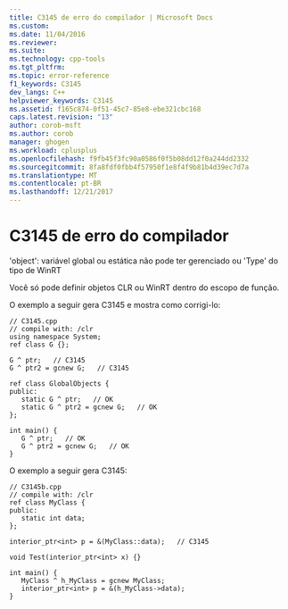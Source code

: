 ```yaml
---
title: C3145 de erro do compilador | Microsoft Docs
ms.custom: 
ms.date: 11/04/2016
ms.reviewer: 
ms.suite: 
ms.technology: cpp-tools
ms.tgt_pltfrm: 
ms.topic: error-reference
f1_keywords: C3145
dev_langs: C++
helpviewer_keywords: C3145
ms.assetid: f165c874-0f51-45c7-85e8-ebe321cbc168
caps.latest.revision: "13"
author: corob-msft
ms.author: corob
manager: ghogen
ms.workload: cplusplus
ms.openlocfilehash: f9fb45f3fc90a0586f0f5b08dd12f0a244dd2332
ms.sourcegitcommit: 8fa8fdf0fbb4f57950f1e8f4f9b81b4d39ec7d7a
ms.translationtype: MT
ms.contentlocale: pt-BR
ms.lasthandoff: 12/21/2017
---
```

# <a name="compiler-error-c3145"></a>C3145 de erro do compilador
'object': variável global ou estática não pode ter gerenciado ou 'Type' do tipo de WinRT  
  
 Você só pode definir objetos CLR ou WinRT dentro do escopo de função.  
  
 O exemplo a seguir gera C3145 e mostra como corrigi-lo:  
  
```  
// C3145.cpp  
// compile with: /clr  
using namespace System;   
ref class G {};   
  
G ^ ptr;   // C3145  
G ^ ptr2 = gcnew G;   // C3145  
  
ref class GlobalObjects {  
public:  
   static G ^ ptr;   // OK  
   static G ^ ptr2 = gcnew G;   // OK   
};   
  
int main() {  
   G ^ ptr;   // OK  
   G ^ ptr2 = gcnew G;   // OK  
}  
```  
  
 O exemplo a seguir gera C3145:  
  
```  
// C3145b.cpp  
// compile with: /clr  
ref class MyClass {  
public:  
   static int data;  
};  
  
interior_ptr<int> p = &(MyClass::data);   // C3145  
  
void Test(interior_ptr<int> x) {}  
  
int main() {  
   MyClass ^ h_MyClass = gcnew MyClass;  
   interior_ptr<int> p = &(h_MyClass->data);  
}  
```  
